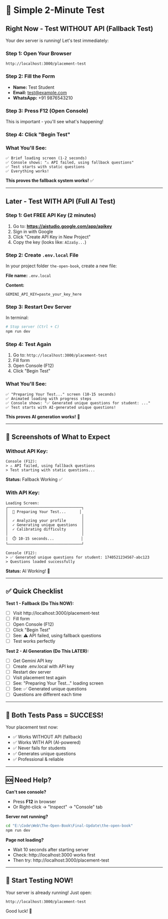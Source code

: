 # 🚀 Simple 2-Minute Test

## Right Now - Test WITHOUT API (Fallback Test)

Your dev server is running! Let's test immediately:

### Step 1: Open Your Browser
```
http://localhost:3000/placement-test
```

### Step 2: Fill the Form
- **Name:** Test Student
- **Email:** test@example.com  
- **WhatsApp:** +91 9876543210

### Step 3: Press F12 (Open Console)
This is important - you'll see what's happening!

### Step 4: Click "Begin Test"

### What You'll See:
```
✅ Brief loading screen (1-2 seconds)
✅ Console shows: "⚠️ API failed, using fallback questions"
✅ Test starts with static questions
✅ Everything works!
```

**This proves the fallback system works!** ✅

---

## Later - Test WITH API (Full AI Test)

### Step 1: Get FREE API Key (2 minutes)
1. Go to: **https://aistudio.google.com/app/apikey**
2. Sign in with Google
3. Click "Create API Key in New Project"
4. Copy the key (looks like: `AIzaSy...`)

### Step 2: Create `.env.local` File
In your project folder `the-open-book`, create a new file:

**File name:** `.env.local`

**Content:**
```
GEMINI_API_KEY=paste_your_key_here
```

### Step 3: Restart Dev Server
In terminal:
```bash
# Stop server (Ctrl + C)
npm run dev
```

### Step 4: Test Again
1. Go to: `http://localhost:3000/placement-test`
2. Fill form
3. Open Console (F12)
4. Click "Begin Test"

### What You'll See:
```
✅ "Preparing Your Test..." screen (10-15 seconds)
✅ Animated loading with progress steps
✅ Console shows: "✅ Generated unique questions for student: ..."
✅ Test starts with AI-generated unique questions!
```

**This proves AI generation works!** 🎉

---

## 📸 Screenshots of What to Expect

### Without API Key:
```
Console (F12):
> ⚠️ API failed, using fallback questions
> Test starting with static questions...
```
**Status:** Fallback Working ✅

### With API Key:
```
Loading Screen:
┌─────────────────────────────────┐
│  🔄 Preparing Your Test...      │
│                                 │
│  ✓ Analyzing your profile       │
│  ✓ Generating unique questions  │
│  ✓ Calibrating difficulty       │
│                                 │
│  ⏱️ 10-15 seconds...            │
└─────────────────────────────────┘

Console (F12):
> ✅ Generated unique questions for student: 1740521234567-abc123
> Questions loaded successfully
```
**Status:** AI Working! 🎉

---

## ✅ Quick Checklist

**Test 1 - Fallback (Do This NOW):**
- [ ] Visit http://localhost:3000/placement-test
- [ ] Fill form
- [ ] Open Console (F12)
- [ ] Click "Begin Test"
- [ ] See: ⚠️ API failed, using fallback questions
- [ ] Test works perfectly

**Test 2 - AI Generation (Do This LATER):**
- [ ] Get Gemini API key
- [ ] Create .env.local with API key
- [ ] Restart dev server
- [ ] Visit placement test again
- [ ] See: "Preparing Your Test..." loading screen
- [ ] See: ✅ Generated unique questions
- [ ] Questions are different each time

---

## 🎯 Both Tests Pass = SUCCESS!

Your placement test now:
- ✅ Works WITHOUT API (fallback)
- ✅ Works WITH API (AI-powered)
- ✅ Never fails for students
- ✅ Generates unique questions
- ✅ Professional & reliable

---

## 🆘 Need Help?

**Can't see console?**
- Press **F12** in browser
- Or Right-click → "Inspect" → "Console" tab

**Server not running?**
```bash
cd "E:\Code\Web\The-Open-Book\Final-Update\the-open-book"
npm run dev
```

**Page not loading?**
- Wait 10 seconds after starting server
- Check: http://localhost:3000 works first
- Then try: http://localhost:3000/placement-test

---

## 🎉 Start Testing NOW!

Your server is already running! Just open:
```
http://localhost:3000/placement-test
```

Good luck! 🚀

